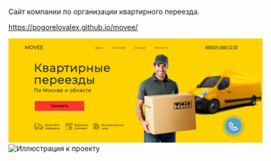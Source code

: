 
Сайт компании по организации квартирного переезда. 

https://pogorelovalex.github.io/movee/


![Иллюстрация к проекту](https://github.com/PogorelovAlex/movee/blob/main/Movee.png)
![Иллюстрация к проекту](https://github.com/PogorelovAlex/wildlive/blob/main/Wildlife.png)



